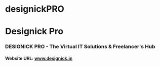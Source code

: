 # designickPRO
# Designick Pro
### DESIGNICK PRO - The Virtual IT Solutions & Freelancer's Hub
#### Website URL: www.designick.in 
